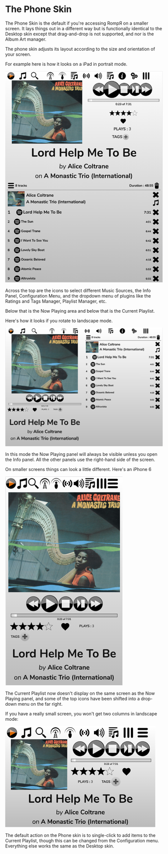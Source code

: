 # The Phone Skin

The Phone Skin is the default if you're accessing RompЯ on a smaller screen. It lays things out in a different way but is functionally identical to the Desktop skin except that drag-and-drop is not supported, and nor is the Album Art manager.
 
The phone skin adjusts its layout according to the size and orientation of your screen.

For example here is how it looks on a iPad in portrait mode.

![](images/ipad-portrait.png)

Across the top are the icons to select different Music Sources, the Info Panel, Configuration Menu, and the dropdown menu of plugins like the Ratings and Tags Manager, Playlist Manager, etc.

Below that is the Now Playing area and below that is the Current Playlist.

Here's how it looks if you rotate to landscape mode.

![](images/ipad-landscape.png)

In this mode the Now Playing panel will always be visible unless you open the Info panel. All the other panels use the right-hand side of the screen.

On smaller screens things can look a little different. Here's an iPhone 6

![](images/iphone6-portrait.png)

The Current Playlist now doesn't display on the same screen as the Now Playing panel, and some of the top icons have been shifted into a drop-down menu on the far right.

If you have a really small screen, you won't get two columns in landscape mode:

![](images/iphone4-landscape.png)

The default action on the Phone skin is to single-click to add items to the Current Playlist, though this can be changed from the Configuration menu. Everything else works the same as the Desktop skin.

